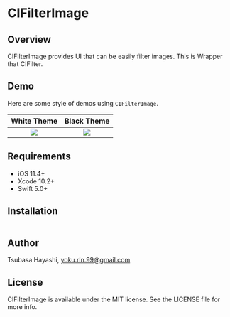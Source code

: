 # CIFilterImage

## Overview
CIFilterImage provides UI that can be easily filter images.
This is Wrapper that CIFilter.

## Demo
Here are some style of demos using `CIFilterImage`.

| White Theme | Black Theme |
|:---:|:---:|
| <img src="https://github.com/yokurin/CIFilterImage/blob/master/READMEResorces/white.gif"> | <img src="https://github.com/yokurin/CIFilterImage/blob/master/READMEResorces/black.gif"> |


## Requirements

- iOS 11.4+
- Xcode 10.2+
- Swift 5.0+

## Installation


```ruby

```

## Author

Tsubasa Hayashi, yoku.rin.99@gmail.com

## License

CIFilterImage is available under the MIT license. See the LICENSE file for more info.
